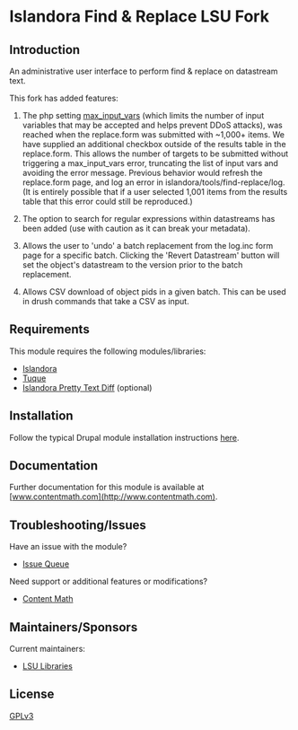 # Islandora Find & Replace LSU Fork

## Introduction

An administrative user interface to perform find & replace on datastream text.

This fork has added features:

1. The php setting [max_input_vars](https://secure.php.net/manual/en/info.configuration.php#ini.max-input-vars) (which limits the number of input variables that may be accepted and helps prevent DDoS attacks), was reached when the replace.form was submitted with ~1,000+ items. We have supplied an additional checkbox outside of the results table in the replace.form. This allows the number of targets to be submitted without triggering a max_input_vars error, truncating the list of input vars and avoiding the error message. Previous behavior would refresh the replace.form page, and log an error in islandora/tools/find-replace/log. (It is entirely possible that if a user selected 1,001 items from the results table that this error could still be reproduced.)

2. The option to search for regular expressions within datastreams has been added (use with caution as it can break your metadata).

3. Allows the user to 'undo' a batch replacement from the log.inc form page for a specific batch. Clicking the 'Revert Datastream' button will set the object's datastream to the version prior to the batch replacement.

4. Allows CSV download of object pids in a given batch. This can be used in drush commands that take a CSV as input.

## Requirements

This module requires the following modules/libraries:

* [Islandora](https://github.com/islandora/islandora)
* [Tuque](https://github.com/islandora/tuque)
* [Islandora Pretty Text Diff](https://github.com/contentmath/islandora_pretty_text_diff) (optional)

## Installation

Follow the typical Drupal module installation instructions [here](https://drupal.org/documentation/install/modules-themes/modules-7).

## Documentation

Further documentation for this module is available at [www.contentmath.com](http://www.contentmath.com).

## Troubleshooting/Issues

Have an issue with the module?

* [Issue Queue](https://github.com/lsulibraries/islandora_find_replace/issues)

Need support or additional features or modifications?

* [Content Math](http://www.contentmath.com)

## Maintainers/Sponsors

Current maintainers:

* [LSU Libraries](http://github.com/lsulibraries)

## License

[GPLv3](http://www.gnu.org/licenses/gpl-3.0.txt)
